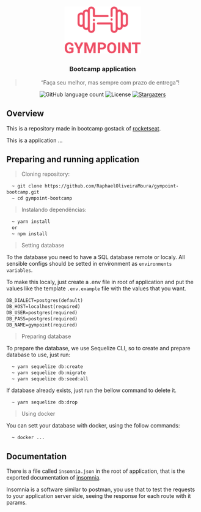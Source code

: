 <h1 align="center">
  <img alt="Gympoint" title="Gympoint" src="./public/gympoint-logo.png" width="200px" />
</h1>

<h3 align="center">
  Bootcamp application
</h3>

<blockquote align="center">“Faça seu melhor, mas sempre com prazo de entrega”!</blockquote>

<p align="center">
  <img alt="GitHub language count" src="https://img.shields.io/github/languages/count/RaphaelOliveiraMoura/gympoint-bootcamp?color=%2304D361">

  <img alt="License" src="https://img.shields.io/badge/license-MIT-%2304D361">

  <a href="https://github.com/RaphaelOliveiraMoura/gympoint-bootcamp/stargazers">
    <img alt="Stargazers" src="https://img.shields.io/github/stars/RaphaelOliveiraMoura/gympoint-bootcamp?style=social">
  </a>
</p>

## Overview

This is a repository made in bootcamp gostack of [rocketseat](http://rocketseat.com.br).

This is a application ...

## Preparing and running application

> Cloning repository:

```shell
  ~ git clone https://github.com/RaphaelOliveiraMoura/gympoint-bootcamp.git
  ~ cd gympoint-bootcamp
```

> Instalando dependências:

```shell
  ~ yarn install
  or
  ~ npm install
```

> Setting database

To the database you need to have a SQL database remote or localy. All sensible configs should be setted in environment as `environments variables`.

To make this localy, just create a .env file in root of application and put the values like the template `.env.example` file with the values that you want.

```shell
DB_DIALECT=postgres(default)
DB_HOST=localhost(required)
DB_USER=postgres(required)
DB_PASS=postgres(required)
DB_NAME=gympoint(required)
```

> Preparing database

To prepare the database, we use Sequelize CLI, so to create and prepare database to use, just run:

```shell
  ~ yarn sequelize db:create
  ~ yarn sequelize db:migrate
  ~ yarn sequelize db:seed:all
```

If database already exists, just run the bellow command to delete it.

```shell
  ~ yarn sequelize db:drop
```

> Using docker

You can sett your database with docker, using the follow commands:

```shell
  ~ docker ...
```

## Documentation

There is a file called `insomnia.json` in the root of application, that is the exported documentation of [insomnia](https://insomnia.rest/).

Insomnia is a software similar to postman, you use that to test the requests to your application server side, seeing the response for each route with it params.
